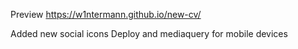 Preview  https://w1ntermann.github.io/new-cv/

Added new social icons
Deploy and mediaquery for mobile devices

